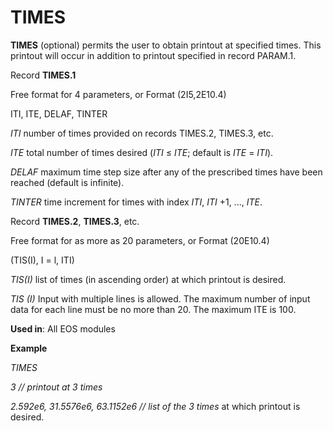 # TIMES

**TIMES**            (optional) permits the user to obtain printout at specified times. This printout will occur in addition to printout specified in record PARAM.1.

&#x20;Record **TIMES.1**

&#x20;                       Free format for 4 parameters, or Format (2I5,2E10.4)

&#x20;                       ITI, ITE, DELAF, TINTER

_ITI_                   number of times provided on records TIMES.2, TIMES.3, etc.

_ITE_                  total number of times desired (_ITI_ ≤ _ITE_; default is _ITE_ = _ITI_).

_DELAF_            maximum time step size after any of the prescribed times have been reached (default is infinite).

_TINTER_           time increment for times with index _ITI_, _ITI_ +1, ..., _ITE_.

Record **TIMES.2**, **TIMES.3**, etc.

&#x20;                       Free format for as more as 20 parameters, or Format (20E10.4)

&#x20;                       (TIS(I), I = l, ITI)

_TIS(I)_       list of times (in ascending order) at which printout is desired.

_TIS (I)_ Input with multiple lines is allowed. The maximum number of input data for each line must be no more than 20. The maximum ITE is 100.&#x20;

**Used in**: All EOS modules

**Example**

_TIMES_

_3                                                                         // printout at 3 times_

_2.592e6, 31.5576e6, 63.1152e6                 // list of the 3 times_ at which printout is desired.

